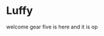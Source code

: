 # Luffy
welcome
gear five is here and it is op 
 
 
 
  
    
                
             
                    
                              
                 
                     
        
   
 
 
